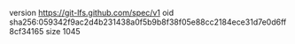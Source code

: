 version https://git-lfs.github.com/spec/v1
oid sha256:059342f9ac2d4b231438a0f5b9b8f38f05e88cc2184ece31d7e0d6ff8cf34165
size 1045
